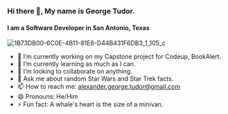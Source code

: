 ### Hi there 👋, My name is George Tudor.
#### I am a Software Developer in San Antonio, Texas
![1B73DB00-6C0E-4B11-81E6-D44B431F6DB3_1_105_c](https://user-images.githubusercontent.com/86627449/142703417-b23310d1-fc1a-44cd-af21-9a70af132d72.jpeg)
- 🔭 I’m currently working on my Capstone project for Codeup, BookAlert.
- 🌱 I’m currently learning as much as I can.
- 👯 I’m looking to collaborate on anything.
- 💬 Ask me about random Star Wars and Star Trek facts.
- 📫 How to reach me: alexander.george.tudor@gmail.com
- 😄 Pronouns: He/Him
- ⚡ Fun fact: A whale's heart is the size of a minivan.
